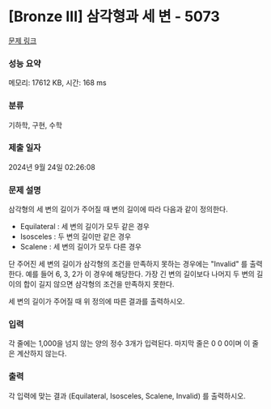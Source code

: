 # [Bronze III] 삼각형과 세 변 - 5073 

[문제 링크](https://www.acmicpc.net/problem/5073) 

### 성능 요약

메모리: 17612 KB, 시간: 168 ms

### 분류

기하학, 구현, 수학

### 제출 일자

2024년 9월 24일 02:26:08

### 문제 설명

<p>삼각형의 세 변의 길이가 주어질 때 변의 길이에 따라 다음과 같이 정의한다.</p>

<ul>
	<li>Equilateral :  세 변의 길이가 모두 같은 경우</li>
	<li>Isosceles : 두 변의 길이만 같은 경우</li>
	<li>Scalene : 세 변의 길이가 모두 다른 경우</li>
</ul>

<p>단 주어진 세 변의 길이가 삼각형의 조건을 만족하지 못하는 경우에는 "Invalid" 를 출력한다. 예를 들어 6, 3, 2가 이 경우에 해당한다. 가장 긴 변의 길이보다 나머지 두 변의 길이의 합이 길지 않으면 삼각형의 조건을 만족하지 못한다.</p>

<p>세 변의 길이가 주어질 때 위 정의에 따른 결과를 출력하시오.</p>

### 입력 

 <p>각 줄에는 1,000을 넘지 않는 양의 정수 3개가 입력된다. 마지막 줄은 0 0 0이며 이 줄은 계산하지 않는다.</p>

### 출력 

 <p>각 입력에 맞는 결과 (Equilateral, Isosceles, Scalene, Invalid) 를 출력하시오.</p>

